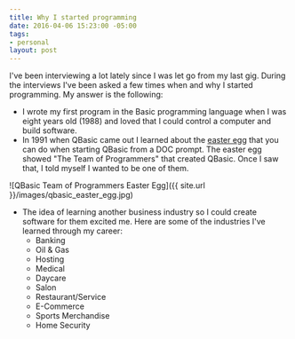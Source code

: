 ```yaml
---
title: Why I started programming
date: 2016-04-06 15:23:00 -05:00
tags:
- personal
layout: post
---
```


I've been interviewing a lot lately since I was let go from my last gig.  During the interviews I've been asked a few times when and why I started programming.  My answer is the following:

- I wrote my first program in the Basic programming language when I was eight years old (1988) and loved that I could control a computer and build software.
- In 1991 when QBasic came out I learned about the [easter egg][1] that you can do when starting QBasic from a DOC prompt.  The easter egg showed "The Team of Programmers" that created QBasic.  Once I saw that, I told myself I wanted to be one of them.

![QBasic Team of Programmers Easter Egg]({{ site.url }}/images/qbasic_easter_egg.jpg)

- The idea of learning another business industry so I could create software for them excited me.  Here are some of the industries I've learned through my career:
  - Banking
  - Oil &amp; Gas
  - Hosting
  - Medical
  - Daycare
  - Salon
  - Restaurant/Service
  - E-Commerce
  - Sports Merchandise
  - Home Security

[1]: https://en.wikipedia.org/wiki/QBasic#Easter_egg
